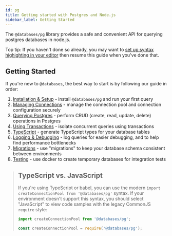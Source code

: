 ```yaml
---
id: pg
title: Getting started with Postgres and Node.js
sidebar_label: Getting Started
---
```


The `@databases/pg` library provides a safe and convenient API for querying postgres databases in node.js.

Top tip: If you haven't done so already, you may want to [set up syntax highighting in your editor](syntax-highlighting.md) then resume this guide when you've done that.

## Getting Started

If you're new to `@databases`, the best way to start is by following our guide in order:

1. [Installation & Setup](pg-guide-setup.md) - install `@databases/pg` and run your first query
1. [Managing Connections](pg-guide-connections.md) - manage the connection pool and connection configuration securely
1. [Querying Postgres](pg-guide-query.md) - perform CRUD (create, read, update, delete) operations in Postgres
1. [Using Transactions](pg-guide-transactions.md) - isolate concurrent queries using transactions
1. [TypeScript](pg-guide-typescript.md) - generate TypeScript types for your database tables
1. [Logging & Debugging](pg-guide-logging.md) - log queries for easier debugging, and to help find performance bottlenecks
1. [Migrations](pg-migrations.md) - use "migrations" to keep your database schema consistent between environments
1. [Testing](pg-test.md) - use docker to create temporary databases for integration tests

> ## TypeScript vs. JavaScript
>
> If you're using TypeScript or babel, you can use the modern `import createConnectionPool from '@databases/pg'` syntax. If your environment doesn't support this syntax, you should select "JavaScript" to view code samples with the legacy CommonJS `require` style:
>
> ```typescript
> import createConnectionPool from '@databases/pg';
> ```
>
> ```javascript
> const createConnectionPool = require('@databases/pg');
> ```
